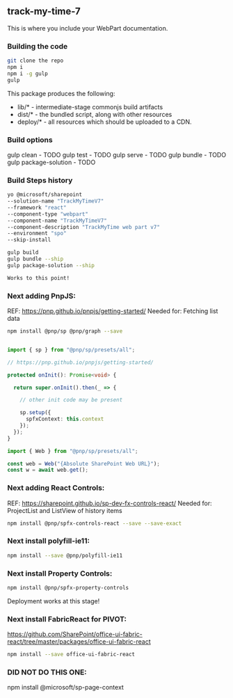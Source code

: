 ## track-my-time-7

This is where you include your WebPart documentation.

### Building the code

```bash
git clone the repo
npm i
npm i -g gulp
gulp
```

This package produces the following:

* lib/* - intermediate-stage commonjs build artifacts
* dist/* - the bundled script, along with other resources
* deploy/* - all resources which should be uploaded to a CDN.

### Build options

gulp clean - TODO
gulp test - TODO
gulp serve - TODO
gulp bundle - TODO
gulp package-solution - TODO

### Build Steps history
```bash
yo @microsoft/sharepoint 
--solution-name "TrackMyTimeV7" 
--framework "react" 
--component-type "webpart" 
--component-name "TrackMyTimeV7" 
--component-description "TrackMyTime web part v7" 
--environment "spo" 
--skip-install

gulp build
gulp bundle --ship
gulp package-solution --ship

Works to this point!

```

### Next adding PnpJS:
REF:  https://pnp.github.io/pnpjs/getting-started/
Needed for: Fetching list data

```bash
npm install @pnp/sp @pnp/graph --save
```

```typescript

import { sp } from "@pnp/sp/presets/all";

// https://pnp.github.io/pnpjs/getting-started/

protected onInit(): Promise<void> {

  return super.onInit().then(_ => {

    // other init code may be present

    sp.setup({
      spfxContext: this.context
    });
  });
}

import { Web } from "@pnp/sp/presets/all";

const web = Web("{Absolute SharePoint Web URL}");
const w = await web.get();

```




### Next adding React Controls:
REF:  https://sharepoint.github.io/sp-dev-fx-controls-react/
Needed for: ProjectList and ListView of history items

```bash
npm install @pnp/spfx-controls-react --save --save-exact
```

### Next install polyfill-ie11:

```bash
npm install --save @pnp/polyfill-ie11
```

### Next install Property Controls:

```bash
npm install @pnp/spfx-property-controls
```
Deployment works at this stage!


### Next install FabricReact for PIVOT:
https://github.com/SharePoint/office-ui-fabric-react/tree/master/packages/office-ui-fabric-react

```bash
npm install --save office-ui-fabric-react
```

### DID NOT DO THIS ONE:
npm install @microsoft/sp-page-context

